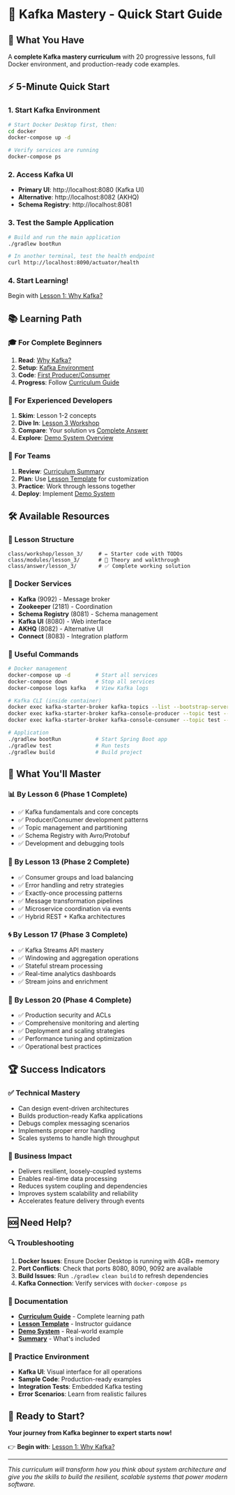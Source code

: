 # 🚀 Kafka Mastery - Quick Start Guide

## 🎯 What You Have

A **complete Kafka mastery curriculum** with 20 progressive lessons, full Docker environment, and production-ready code examples.

## ⚡ 5-Minute Quick Start

### 1. Start Kafka Environment
```bash
# Start Docker Desktop first, then:
cd docker
docker-compose up -d

# Verify services are running
docker-compose ps
```

### 2. Access Kafka UI
- **Primary UI**: http://localhost:8080 (Kafka UI)
- **Alternative**: http://localhost:8082 (AKHQ)
- **Schema Registry**: http://localhost:8081

### 3. Test the Sample Application
```bash
# Build and run the main application
./gradlew bootRun

# In another terminal, test the health endpoint
curl http://localhost:8090/actuator/health
```

### 4. Start Learning!
Begin with [Lesson 1: Why Kafka?](class/modules/lesson_1/concept.md)

## 📚 Learning Path

### 🎓 **For Complete Beginners**
1. **Read**: [Why Kafka?](class/modules/lesson_1/concept.md)
2. **Setup**: [Kafka Environment](class/modules/lesson_2/concept.md)
3. **Code**: [First Producer/Consumer](class/modules/lesson_3/workshop_3.md)
4. **Progress**: Follow [Curriculum Guide](class/CURRICULUM_GUIDE.md)

### 🚀 **For Experienced Developers**
1. **Skim**: Lesson 1-2 concepts
2. **Dive In**: [Lesson 3 Workshop](class/workshop/lesson_3/)
3. **Compare**: Your solution vs [Complete Answer](class/answer/lesson_3/)
4. **Explore**: [Demo System Overview](demo/DEMO_SYSTEM_OVERVIEW.md)

### 👥 **For Teams**
1. **Review**: [Curriculum Summary](CURRICULUM_SUMMARY.md)
2. **Plan**: Use [Lesson Template](class/LESSON_TEMPLATE.md) for customization
3. **Practice**: Work through lessons together
4. **Deploy**: Implement [Demo System](demo/DEMO_SYSTEM_OVERVIEW.md)

## 🛠️ Available Resources

### 📁 **Lesson Structure**
```
class/workshop/lesson_3/     # ✏️ Starter code with TODOs
class/modules/lesson_3/      # 📖 Theory and walkthrough  
class/answer/lesson_3/       # ✅ Complete working solution
```

### 🐳 **Docker Services**
- **Kafka** (9092) - Message broker
- **Zookeeper** (2181) - Coordination
- **Schema Registry** (8081) - Schema management
- **Kafka UI** (8080) - Web interface
- **AKHQ** (8082) - Alternative UI
- **Connect** (8083) - Integration platform

### 🔧 **Useful Commands**
```bash
# Docker management
docker-compose up -d        # Start all services
docker-compose down         # Stop all services
docker-compose logs kafka   # View Kafka logs

# Kafka CLI (inside container)
docker exec kafka-starter-broker kafka-topics --list --bootstrap-server localhost:9092
docker exec kafka-starter-broker kafka-console-producer --topic test --bootstrap-server localhost:9092
docker exec kafka-starter-broker kafka-console-consumer --topic test --from-beginning --bootstrap-server localhost:9092

# Application
./gradlew bootRun           # Start Spring Boot app
./gradlew test              # Run tests
./gradlew build             # Build project
```

## 🎯 What You'll Master

### 📊 **By Lesson 6** (Phase 1 Complete)
- ✅ Kafka fundamentals and core concepts
- ✅ Producer/Consumer development patterns
- ✅ Topic management and partitioning
- ✅ Schema Registry with Avro/Protobuf
- ✅ Development and debugging tools

### 🔧 **By Lesson 13** (Phase 2 Complete)
- ✅ Consumer groups and load balancing
- ✅ Error handling and retry strategies
- ✅ Exactly-once processing patterns
- ✅ Message transformation pipelines
- ✅ Microservice coordination via events
- ✅ Hybrid REST + Kafka architectures

### 🌀 **By Lesson 17** (Phase 3 Complete)
- ✅ Kafka Streams API mastery
- ✅ Windowing and aggregation operations
- ✅ Stateful stream processing
- ✅ Real-time analytics dashboards
- ✅ Stream joins and enrichment

### 🚀 **By Lesson 20** (Phase 4 Complete)
- ✅ Production security and ACLs
- ✅ Comprehensive monitoring and alerting
- ✅ Deployment and scaling strategies
- ✅ Performance tuning and optimization
- ✅ Operational best practices

## 🏆 Success Indicators

### ✅ **Technical Mastery**
- Can design event-driven architectures
- Builds production-ready Kafka applications
- Debugs complex messaging scenarios
- Implements proper error handling
- Scales systems to handle high throughput

### 🎯 **Business Impact**
- Delivers resilient, loosely-coupled systems
- Enables real-time data processing
- Reduces system coupling and dependencies
- Improves system scalability and reliability
- Accelerates feature delivery through events

## 🆘 Need Help?

### 🔍 **Troubleshooting**
1. **Docker Issues**: Ensure Docker Desktop is running with 4GB+ memory
2. **Port Conflicts**: Check that ports 8080, 8090, 9092 are available
3. **Build Issues**: Run `./gradlew clean build` to refresh dependencies
4. **Kafka Connection**: Verify services with `docker-compose ps`

### 📖 **Documentation**
- **[Curriculum Guide](class/CURRICULUM_GUIDE.md)** - Complete learning path
- **[Lesson Template](class/LESSON_TEMPLATE.md)** - Instructor guidance
- **[Demo System](demo/DEMO_SYSTEM_OVERVIEW.md)** - Real-world example
- **[Summary](CURRICULUM_SUMMARY.md)** - What's included

### 🎪 **Practice Environment**
- **Kafka UI**: Visual interface for all operations
- **Sample Code**: Production-ready examples
- **Integration Tests**: Embedded Kafka testing
- **Error Scenarios**: Learn from realistic failures

## 🎉 Ready to Start?

**Your journey from Kafka beginner to expert starts now!**

👉 **Begin with**: [Lesson 1: Why Kafka?](class/modules/lesson_1/concept.md)

---

*This curriculum will transform how you think about system architecture and give you the skills to build the resilient, scalable systems that power modern software.*